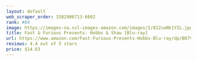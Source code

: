 ```yaml
---
layout: default 
﻿web_scraper_order: 1582906713-6602
rank: #84
image: https://images-na.ssl-images-amazon.com/images/I/812cwNk1YIL.jpg
title: Fast & Furious Presents: Hobbs & Shaw [Blu-ray]
url: https://www.amazon.com/Fast-Furious-Presents-Hobbs-Blu-ray/dp/B07VJWXSKM/ref=zg_mw_movies-tv_84?_encoding=UTF8&psc=1&refRID=46H18T9MD3CR2HGGW70G
reviews: 4.4 out of 5 stars
price: $14.63 
---
```


